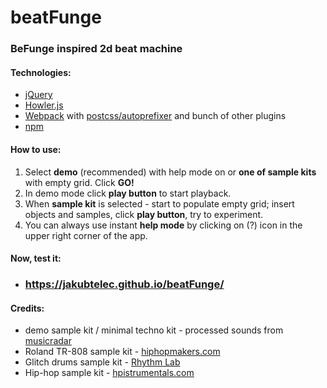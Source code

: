 # beatFunge
### BeFunge inspired 2d beat machine
#### Technologies:
* [jQuery](https://jquery.com/)
* [Howler.js](https://howlerjs.com/)
* [Webpack](https://webpack.github.io/) with [postcss/autoprefixer](https://github.com/postcss/autoprefixer) and bunch of other plugins
* [npm](https://www.npmjs.com/)

#### How to use:

1. Select **demo** (recommended) with help mode on or **one of sample kits** with empty grid. Click **GO!**  
2. In demo mode click **play button** to start playback. 
3. When **sample kit** is selected - start to populate empty grid; insert objects and samples, click **play button**, try to experiment.
4. You can always use instant **help mode** by clicking on (?) icon in the upper right corner of the app.

#### Now, test it:

* ### https://jakubtelec.github.io/beatFunge/

#### Credits:

* demo sample kit / minimal techno kit - processed sounds from [musicradar]( http://www.musicradar.com/news/tech/sampleradar-494-free-techno-drum-and-fx-samples-550889)
* Roland TR-808 sample kit - [hiphopmakers.com](http://hiphopmakers.com/free-808-drum-kit-227-samples)
* Glitch drums sample kit - [Rhythm Lab](http://rhythm-lab.com/glitch-drumkit/)
* Hip-hop sample kit - [hpistrumentals.com](http://www.hipstrumentals.com/2014/05/boom-bap-drum-kit-drumkit/)

